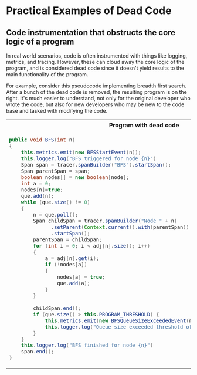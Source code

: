 # Practical Examples of Dead Code

## Code instrumentation that obstructs the core logic of a program

In real world scenarios, code is often instrumented with things like logging, metrics, and tracing. However, these can cloud away the core logic of the program, and is considered dead code since it doesn't yield results to the main functionality of the program.

For example, consider this pseudocode implementing breadth first search. After a bunch of the dead code is removed, the resulting program is on the right. It's much easier to understand, not only for the original developer who wrote the code, but also for new developers who may be new to the code base and tasked with modifying the code.

<table>
<tr>
<th>Program with dead code</th>
<th>Program after removing dead code</th>
</tr>
<tr>
<td>
  
```java
public void BFS(int n)  
{  
    this.metrics.emit(new BFSStartEvent(n));
    this.logger.log("BFS triggered for node {n}")
    Span span = tracer.spanBuilder("BFS").startSpan();
    Span parentSpan = span;
    boolean nodes[] = new boolean[node];         
    int a = 0;  
    nodes[n]=true;                    
    que.add(n);        
    while (que.size() != 0)  
    {  
        n = que.poll();         
        Span childSpan = tracer.spanBuilder("Node " + n)
              .setParent(Context.current().with(parentSpan))
              .startSpan();
        parentSpan = childSpan; 
        for (int i = 0; i < adj[n].size(); i++)  
        {  
            a = adj[n].get(i);  
            if (!nodes[a])       
            {  
                nodes[a] = true;  
                que.add(a);  
            }  
        } 
        
        childSpan.end();
        if (que.size() > this.PROGRAM_THRESHOLD) {
            this.metrics.emit(new BFSQueueSizeExceededEvent(n, que));
            this.logger.log("Queue size exceeded threshold of " + this.PROGRAM_THRESHOLD);
        }
    }  
    this.logger.log("BFS finished for node {n}")
    span.end();
}  
```
  
</td>
<td>

```java
public void BFS(int n)  
{  
    boolean nodes[] = new boolean[node];       
    int a = 0;  
    nodes[n]=true;                    
    que.add(n);       
    while (que.size() != 0)  
    {  
        n = que.poll();        
        System.out.print(n+" ");      
        for (int i = 0; i < adj[n].size(); i++)    
        {  
            a = adj[n].get(i);  
            if (!nodes[a])      
            {  
                nodes[a] = true;  
                que.add(a);  
            }  
        }    
    }  
}  
```

</td>
</tr>
</table>
